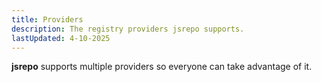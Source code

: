 ```yaml
---
title: Providers
description: The registry providers jsrepo supports.
lastUpdated: 4-10-2025
---
```


<script>
    import { ProviderCards } from "$lib/components/site/docs";
</script>

**jsrepo** supports multiple providers so everyone can take advantage of it.

<ProviderCards/>
